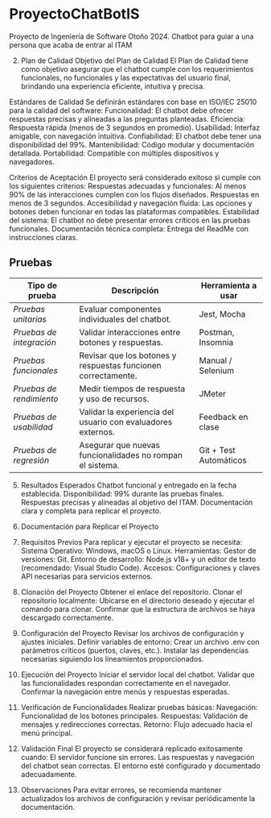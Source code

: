 # ProyectoChatBotIS
Proyecto de Ingeniería de Software Otoño 2024. Chatbot para guiar a una persona que acaba de entrar al ITAM

2. Plan de Calidad
Objetivo del Plan de Calidad
El Plan de Calidad tiene como objetivo asegurar que el chatbot cumple con los requerimientos funcionales, no funcionales y las expectativas del usuario final, brindando una experiencia eficiente, intuitiva y precisa.

Estándares de Calidad
Se definirán estándares con base en ISO/IEC 25010 para la calidad del software:
Funcionalidad: El chatbot debe ofrecer respuestas precisas y alineadas a las preguntas planteadas.
Eficiencia: Respuesta rápida (menos de 3 segundos en promedio).
Usabilidad: Interfaz amigable, con navegación intuitiva.
Confiabilidad: El chatbot debe tener una disponibilidad del 99%.
Mantenibilidad: Código modular y documentación detallada.
Portabilidad: Compatible con múltiples dispositivos y navegadores.

Criterios de Aceptación
El proyecto será considerado exitoso si cumple con los siguientes criterios:
Respuestas adecuadas y funcionales:
Al menos 90% de las interacciones cumplen con los flujos diseñados.
Respuestas en menos de 3 segundos.
Accesibilidad y navegación fluida:
Las opciones y botones deben funcionar en todas las plataformas compatibles.
Estabilidad del sistema:
El chatbot no debe presentar errores críticos en las pruebas funcionales.
Documentación técnica completa:
Entrega del ReadMe con instrucciones claras.




## Pruebas

| **Tipo de prueba**           | **Descripción**                                              | **Herramienta a usar**       |
|------------------------------|-------------------------------------------------------------|-----------------------------|
| *Pruebas unitarias*          | Evaluar componentes individuales del chatbot.               | Jest, Mocha                 |
| *Pruebas de integración*     | Validar interacciones entre botones y respuestas.           | Postman, Insomnia           |
| *Pruebas funcionales*        | Revisar que los botones y respuestas funcionen correctamente.| Manual / Selenium           |
| *Pruebas de rendimiento*     | Medir tiempos de respuesta y uso de recursos.               | JMeter                      |
| *Pruebas de usabilidad*      | Validar la experiencia del usuario con evaluadores externos.| Feedback en clase           |
| *Pruebas de regresión*       | Asegurar que nuevas funcionalidades no rompan el sistema.   | Git + Test Automáticos      |



5. Resultados Esperados
Chatbot funcional y entregado en la fecha establecida.
Disponibilidad: 99% durante las pruebas finales.
Respuestas precisas y alineadas al objetivo del ITAM.
Documentación clara y completa para replicar el proyecto.


6. Documentación para Replicar el Proyecto
1. Requisitos Previos
Para replicar y ejecutar el proyecto se necesita:
Sistema Operativo: Windows, macOS o Linux.
Herramientas:
Gestor de versiones: Git.
Entorno de desarrollo: Node.js v18+ y un editor de texto (recomendado: Visual Studio Code).
Accesos: Configuraciones y claves API necesarias para servicios externos.

2. Clonación del Proyecto
Obtener el enlace del repositorio.
Clonar el repositorio localmente:
Ubicarse en el directorio deseado y ejecutar el comando para clonar.
Confirmar que la estructura de archivos se haya descargado correctamente.

3. Configuración del Proyecto
Revisar los archivos de configuración y ajustes iniciales.
Definir variables de entorno:
Crear un archivo .env con parámetros críticos (puertos, claves, etc.).
Instalar las dependencias necesarias siguiendo los lineamientos proporcionados.

4. Ejecución del Proyecto
Iniciar el servidor local del chatbot.
Validar que las funcionalidades respondan correctamente en el navegador.
Confirmar la navegación entre menús y respuestas esperadas.

5. Verificación de Funcionalidades
Realizar pruebas básicas:
Navegación: Funcionalidad de los botones principales.
Respuestas: Validación de mensajes y redirecciones correctas.
Retorno: Flujo adecuado hacia el menú principal.

6. Validación Final
El proyecto se considerará replicado exitosamente cuando:
El servidor funcione sin errores.
Las respuestas y navegación del chatbot sean correctas.
El entorno esté configurado y documentado adecuadamente.

7. Observaciones
Para evitar errores, se recomienda mantener actualizados los archivos de configuración y revisar periódicamente la documentación.





